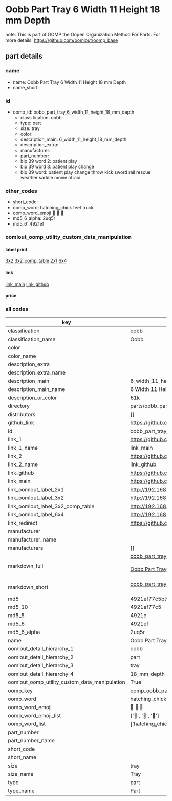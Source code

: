 # Oobb Part Tray 6 Width 11 Height 18 mm Depth  

note: This is part of OOMP the Oopen Organization Method For Parts. For more details: https://github.com/oomlout/oomp_base

##  part details
  







### name
* name: Oobb Part Tray 6 Width 11 Height 18 mm Depth
* name_short: 
### id
* oomp_id: oobb_part_tray_6_width_11_height_18_mm_depth
  * classification: oobb
  * type: part
  * size: tray
  * color: 
  * description_main: 6_width_11_height_18_mm_depth
  * description_extra: 
  * manufacturer: 
  * part_number: 
  * bip 39 word 2: patient play
  * bip 39 word 3: patient play change
  * bip 39 word: patient play change throw kick sword rail rescue weather saddle movie afraid

### other_codes
* short_code: 
* oomp_word: hatching_chick feet truck
* oomp_word_emoji :hatching_chick: :feet: :truck:
* md5_6_alpha: 2uq5r
* md5_6: 4921ef






### oomlout_oomp_utility_custom_data_manipulation
#### label print
[3x2](http://192.168.1.245:1112/?label=oomp%202uq5r)
[3x2_oomp_table](http://192.168.1.108:1112/?label=oomp%202uq5r)
[2x1](http://192.168.1.242:1112/?label=oomp%202uq5r)
[6x4](http://192.168.1.55:1112/?label=oomp%202uq5r)    

#### link

[link_main](https://github.com/oomlout/oomlout_oomp_version_1_messy/tree/main/parts/oobb_part_tray_6_width_11_height_18_mm_depth) [link_github](https://github.com/oomlout/oomlout_oomp_version_1_messy/tree/main/parts/oobb_part_tray_6_width_11_height_18_mm_depth)                             

#### price







### all codes 
| key | value |  
| --- | --- |  
| classification | oobb |  
| classification_name | Oobb |  
| color |  |  
| color_name |  |  
| description_extra |  |  
| description_extra_name |  |  
| description_main | 6_width_11_height_18_mm_depth |  
| description_main_name | 6 Width 11 Height 18 mm Depth |  
| description_or_color | 61k |  
| directory | parts/oobb_part_tray_6_width_11_height_18_mm_depth |  
| distributors | [] |  
| github_link | https://github.com/oomlout/oomlout_oomp_part_src/tree/main/parts/oobb_part_tray_6_width_11_height_18_mm_depth |  
| id | oobb_part_tray_6_width_11_height_18_mm_depth |  
| link_1 | https://github.com/oomlout/oomlout_oomp_version_1_messy/tree/main/parts/oobb_part_tray_6_width_11_height_18_mm_depth |  
| link_1_name | link_main |  
| link_2 | https://github.com/oomlout/oomlout_oomp_version_1_messy/tree/main/parts/oobb_part_tray_6_width_11_height_18_mm_depth |  
| link_2_name | link_github |  
| link_github | https://github.com/oomlout/oomlout_oomp_version_1_messy/tree/main/parts/oobb_part_tray_6_width_11_height_18_mm_depth |  
| link_main | https://github.com/oomlout/oomlout_oomp_version_1_messy/tree/main/parts/oobb_part_tray_6_width_11_height_18_mm_depth |  
| link_oomlout_label_2x1 | http://192.168.1.242:1112/?label=oomp%202uq5r |  
| link_oomlout_label_3x2 | http://192.168.1.245:1112/?label=oomp%202uq5r |  
| link_oomlout_label_3x2_oomp_table | http://192.168.1.108:1112/?label=oomp%202uq5r |  
| link_oomlout_label_6x4 | http://192.168.1.55:1112/?label=oomp%202uq5r |  
| link_redirect | https://github.com/oomlout/oomlout_oomp_version_1_messy/tree/main/parts/oobb_part_tray_6_width_11_height_18_mm_depth |  
| manufacturer |  |  
| manufacturer_name |  |  
| manufacturers | [] |  
| markdown_full | [oobb_part_tray_6_width_11_height_18_mm_depth](none)<br>[](none)<br>[Oobb Part Tray 6 Width 11 Height 18 Mm Depth](none)<br><br> |  
| markdown_short | [oobb_part_tray_6_width_11_height_18_mm_depth](none)<br><br> |  
| md5 | 4921ef77c5b7361f713d1e144c699508 |  
| md5_10 | 4921ef77c5 |  
| md5_5 | 4921e |  
| md5_6 | 4921ef |  
| md5_6_alpha | 2uq5r |  
| name | Oobb Part Tray 6 Width 11 Height 18 mm Depth |  
| oomlout_detail_hierarchy_1 | oobb |  
| oomlout_detail_hierarchy_2 | part |  
| oomlout_detail_hierarchy_3 | tray |  
| oomlout_detail_hierarchy_4 | 18_mm_depth |  
| oomlout_oomp_utility_custom_data_manipulation | True |  
| oomp_key | oomp_oobb_part_tray_6_width_11_height_18_mm_depth |  
| oomp_word | hatching_chick feet truck |  
| oomp_word_emoji | :hatching_chick: :feet: :truck: |  
| oomp_word_emoji_list | [':hatching_chick:', ':feet:', ':truck:'] |  
| oomp_word_list | ['hatching_chick', 'feet', 'truck'] |  
| part_number |  |  
| part_number_name |  |  
| short_code |  |  
| short_name |  |  
| size | tray |  
| size_name | Tray |  
| type | part |  
| type_name | Part |  
